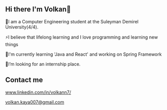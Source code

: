 ## Hi there I'm Volkan👋

🔭I am a Computer Engineering student at the Suleyman Demirel University(4/4).

⚡I believe that lifelong learning and I love programming and learning new things

🌱I'm currently learning 'Java and React' and working on Spring Framework

🤔I’m looking for an internship place.

## Contact me
www.linkedin.com/in/volkann7/

volkan.kaya007@gmail.com
